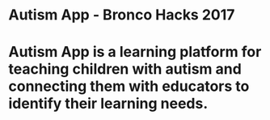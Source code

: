 # Autism App - Bronco Hacks 2017

# Autism App is a learning platform for teaching children with autism and connecting them with educators to identify their learning needs.
